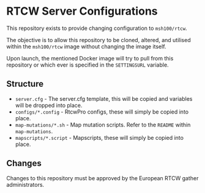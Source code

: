 # RTCW Server Configurations

This repository exists to provide changing configuration to `msh100/rtcw`.

The objective is to allow this repository to be cloned, altered, and utilised
within the `msh100/rtcw` image without changing the image itself.

Upon launch, the mentioned Docker image will try to pull from this repository
or which ever is specified in the `SETTINGSURL` variable.


## Structure

 * `server.cfg` - The server.cfg template, this will be copied and variables
   will be dropped into place.
 * `configs/*.config` - RtcwPro configs, these will simply be copied into place.
 * `map-mutations/*.sh` - Map mutation scripts.
   Refer to the `README` within `map-mutations`.
 * `mapscripts/*.script` - Mapscripts, these will simply be copied into place.


## Changes

Changes to this repository must be approved by the European RTCW gather
administrators.

